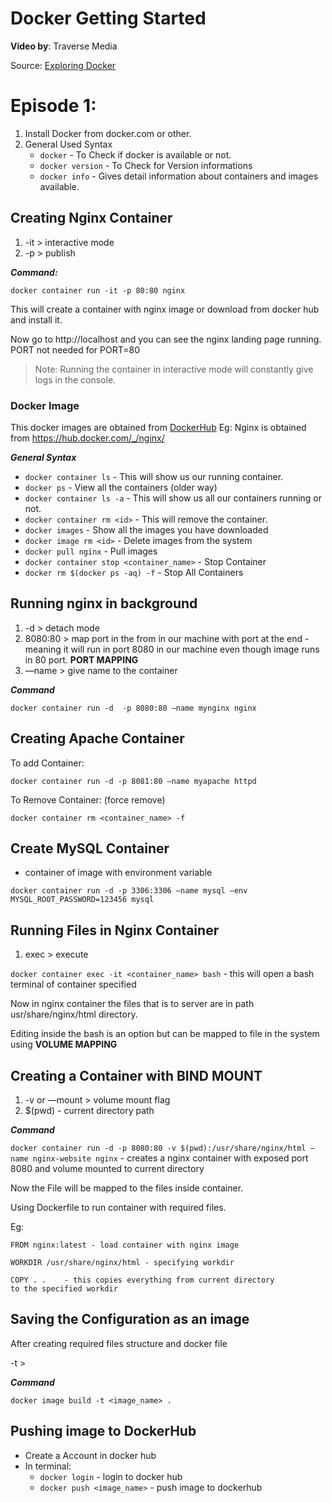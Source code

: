 # Docker Getting Started
**Video by**: Traverse Media

Source: [Exploring Docker](https://goo.gl/Wb1XuE)

# Episode 1: 
1. Install Docker from docker.com or other.
2. General Used Syntax
	- `docker` - To Check if docker is available or not.
	- `docker version` - To Check for Version informations
	- `docker info` -  Gives detail information about containers and images available.

## Creating Nginx Container
1. -it > interactive mode
2. -p > publish

***Command:***

`docker container run -it -p 80:80 nginx`

This will create a container with nginx image or download from docker hub and install it.

Now go to http://localhost and you can see the nginx landing page running. PORT not needed for PORT=80
> Note: Running the container in interactive mode will constantly give logs in the console. 

### **Docker Image**
This docker images are obtained from [DockerHub](https://hub.docker.com/)
Eg: Nginx is obtained from https://hub.docker.com/_/nginx/

***General Syntax***
- `docker container ls`  - This will show us our running container.
- `docker ps` -  View all the containers (older way)
- `docker container ls -a`  - This will show us all our containers running or not.
- `docker container rm <id>` -  This will remove the container.
- `docker images` - Show  all the images you have downloaded
- `docker image rm <id>` - Delete images from the system
- `docker pull nginx` -  Pull images
- `docker container stop <container_name>` - Stop Container
- `docker rm $(docker ps -aq) -f` - Stop All Containers

## Running nginx in background
1. -d > detach mode
2. 8080:80 > map port in the from in our machine with port at the end - meaning it will run in port 8080 in our machine even though image runs in 80 port. **PORT MAPPING**
3. —name > give name to the container

***Command***

`docker container run -d  -p 8080:80 —name mynginx nginx`

## Creating Apache Container
To add Container: 

`docker container run -d -p 8081:80 —name myapache httpd`

To Remove Container: (force remove)

`docker container rm <container_name> -f` 

## Create MySQL Container
- container of image with environment variable

`docker container run -d -p 3306:3306 —name mysql —env MYSQL_ROOT_PASSWORD=123456 mysql`   

##  Running Files in Nginx Container
1. exec > execute 

`docker container exec -it <container_name> bash` - this will open a bash terminal of container specified

Now in nginx container the files that is to server are in path usr/share/nginx/html directory.

Editing inside the bash is an option but can be mapped to file in the system using **VOLUME MAPPING**

## Creating a Container with BIND MOUNT
1. -v or —mount > volume mount flag 
2. $(pwd) - current directory path

***Command***

`docker container run -d -p 8080:80 -v $(pwd):/usr/share/nginx/html —name nginx-website nginx` - creates a nginx container with exposed port 8080 and volume mounted to current directory

Now the File will be mapped to the files inside container. 

Using Dockerfile to run container with required files.

Eg: 
```
FROM nginx:latest - load container with nginx image

WORKDIR /usr/share/nginx/html - specifying workdir

COPY . .    - this copies everything from current directory 					to the specified workdir
```

## Saving the Configuration as an image
After creating required files structure and docker file

-t > 

***Command***

`docker image build -t <image_name> .` 

## Pushing image to DockerHub
- Create a Account in docker hub
- In terminal:
	- `docker login` - login to docker hub
	- `docker push <image_name>` - push image to dockerhub

